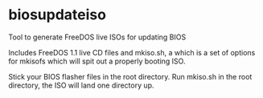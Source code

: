 # biosupdateiso
Tool to generate FreeDOS live ISOs for updating BIOS

Includes FreeDOS 1.1 live CD files and mkiso.sh, a which is a set of options for mkisofs which will spit out a properly booting ISO.

Stick your BIOS flasher files in the root directory.  Run mkiso.sh in the root directory, the ISO will land one directory up.
